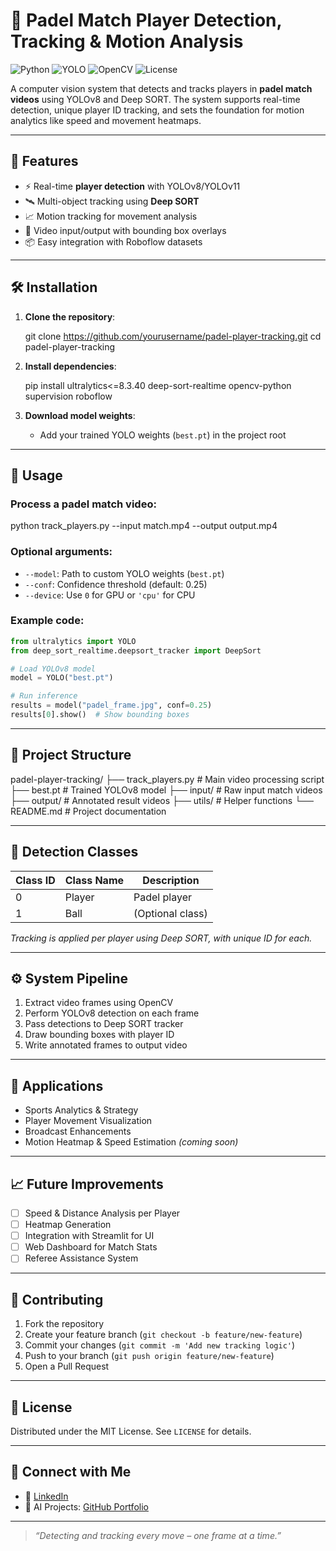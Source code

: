 # 🎾 Padel Match Player Detection, Tracking & Motion Analysis

![Python](https://img.shields.io/badge/Python-3.11+-blue)
![YOLO](https://img.shields.io/badge/YOLO-Ultralytics-red)
![OpenCV](https://img.shields.io/badge/OpenCV-4.5+-orange)
![License](https://img.shields.io/badge/License-MIT-yellow)

A computer vision system that detects and tracks players in **padel match videos** using YOLOv8 and Deep SORT. The system supports real-time detection, unique player ID tracking, and sets the foundation for motion analytics like speed and movement heatmaps.

---

## 🌟 Features

- ⚡ Real-time **player detection** with YOLOv8/YOLOv11
- 🛰️ Multi-object tracking using **Deep SORT**
- 📈 Motion tracking for movement analysis
- 🎥 Video input/output with bounding box overlays
- 📦 Easy integration with Roboflow datasets

---

## 🛠️ Installation

1. **Clone the repository**:

   git clone https://github.com/yourusername/padel-player-tracking.git
   cd padel-player-tracking


2. **Install dependencies**:

   pip install ultralytics<=8.3.40 deep-sort-realtime opencv-python supervision roboflow
   

3. **Download model weights**:

   * Add your trained YOLO weights (`best.pt`) in the project root

---

## 🚀 Usage

### Process a padel match video:


python track_players.py --input match.mp4 --output output.mp4


### Optional arguments:

* `--model`: Path to custom YOLO weights (`best.pt`)
* `--conf`: Confidence threshold (default: 0.25)
* `--device`: Use `0` for GPU or `'cpu'` for CPU

### Example code:

```python
from ultralytics import YOLO
from deep_sort_realtime.deepsort_tracker import DeepSort

# Load YOLOv8 model
model = YOLO("best.pt")

# Run inference
results = model("padel_frame.jpg", conf=0.25)
results[0].show()  # Show bounding boxes
```

---

## 📂 Project Structure


padel-player-tracking/
├── track_players.py      # Main video processing script
├── best.pt               # Trained YOLOv8 model
├── input/                # Raw input match videos
├── output/               # Annotated result videos
├── utils/                # Helper functions
└── README.md             # Project documentation


---

## 🧠 Detection Classes

| Class ID | Class Name | Description      |
| -------- | ---------- | ---------------- |
| 0        | Player     | Padel player     |
| 1        | Ball       | (Optional class) |

*Tracking is applied per player using Deep SORT, with unique ID for each.*

---

## ⚙️ System Pipeline

1. Extract video frames using OpenCV
2. Perform YOLOv8 detection on each frame
3. Pass detections to Deep SORT tracker
4. Draw bounding boxes with player ID
5. Write annotated frames to output video

---

## 🎯 Applications

* Sports Analytics & Strategy
* Player Movement Visualization
* Broadcast Enhancements
* Motion Heatmap & Speed Estimation *(coming soon)*

---

## 📈 Future Improvements

* [ ] Speed & Distance Analysis per Player
* [ ] Heatmap Generation
* [ ] Integration with Streamlit for UI
* [ ] Web Dashboard for Match Stats
* [ ] Referee Assistance System

---

## 🤝 Contributing

1. Fork the repository
2. Create your feature branch (`git checkout -b feature/new-feature`)
3. Commit your changes (`git commit -m 'Add new tracking logic'`)
4. Push to your branch (`git push origin feature/new-feature`)
5. Open a Pull Request

---

## 📜 License

Distributed under the MIT License. See `LICENSE` for details.

---

## 🔗 Connect with Me

* 💼 [LinkedIn](https://www.linkedin.com/in/daud-shah40)
* 🧠 AI Projects: [GitHub Portfolio](https://github.com/daud-shah)

---

> *“Detecting and tracking every move – one frame at a time.”*
